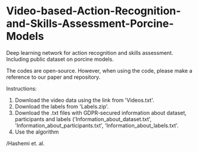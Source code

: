 # Video-based-Action-Recognition-and-Skills-Assessment-Porcine-Models
Deep learning network for action recognition and skills assessment. Including public dataset on porcine models.

The codes are open-source. However, when using the code, please make a reference to our paper and repository.

Instructions:

1) Download the video data using the link from 'Videos.txt'.
2) Download the labels from 'Labels.zip'.
3) Download the .txt files with GDPR-secured information about dataset, participants and labels ('Information_about_dataset.txt', 'Information_about_participants.txt', 'Information_about_labels.txt'.
4) Use the algorithm 


/Hashemi et. al.
